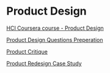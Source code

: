 # Product Design

[HCI Coursera course - Product Design](Product%20Design%20ef309448063d4f2bbe6b5649e1ec7f7e/HCI%20Coursera%20course%20-%20Product%20Design%20581fb4026eca4c6c8f7a3de462d7cd24.md)

[Product Design Questions Preperation](Product%20Design%20ef309448063d4f2bbe6b5649e1ec7f7e/Product%20Design%20Questions%20Preperation%20b1ee9e998b0b49cebaf4ff91e2c526d4.md)

[Product Critique](Product%20Design%20ef309448063d4f2bbe6b5649e1ec7f7e/Product%20Critique%20d4fee8091cd44691921e3c724a87fb80.md)

[Product Redesign Case Study](Product%20Design%20ef309448063d4f2bbe6b5649e1ec7f7e/Product%20Redesign%20Case%20Study%2002910fdaa6774fd7aa65376d9dd2f97d.md)